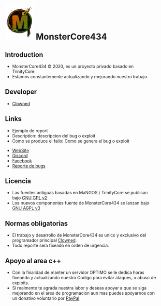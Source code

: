 # ![logo](https://github.com/ClownedDev/MonsterCore434/blob/main/GitHub.png) MonsterCore434

## Introduction

- MonsterCore434 © 2020, es un proyecto privado basado en TrinityCore. 
- Estamos constantemente actualizando y mejorando nuestro trabajo.

## Developer

+ [Clowned](https://www.facebook.com/terryseytu)

## Links

+ Ejemplo de report
+ Description: descripcion del bug o exploit
+ Como se produce el fallo: Como se genera el bug o exploit

- [WebSite](https://www.wow-monster.com)
- [Discord](https://discord.gg/Cxu4sEDjYy)
- [Facebook](https://www.facebook.com/MwowOficial/)
- [Reporte de bugs](https://github.com/ClownedDev/MonsterCore434/issues)

## Licencia

+ Las fuentes antiguas basadas en MaNGOS / TrinityCore se publican bajo [GNU GPL v2](https://)
+ Los nuevos componentes fuente de MonsterCore434 se lanzan bajo [GNU AGPL v3](https://)

## Normas obligatorias

- El trabajo y desarrollo de MonsterCore434 es unico y exclusivo del programador principal [Clowned](https://www.facebook.com/terryseytu).
- Todo reporte sera fixeado en orden de urgencia.

## Apoyo al area c++

- Con la finalidad de manter un servidor OPTIMO se le dedica horas fixeando y actualizando nuestro Codigo para evitar ataques, o abuso de exploits. 
- Si realmente te agrada nuestra labor y deseas apoyar a que se siga mejorando en el area de programacion aun mas puedes apoyarnos con un donativo voluntario por [PayPal](https://www.paypal.me/ClownedX)

## 
